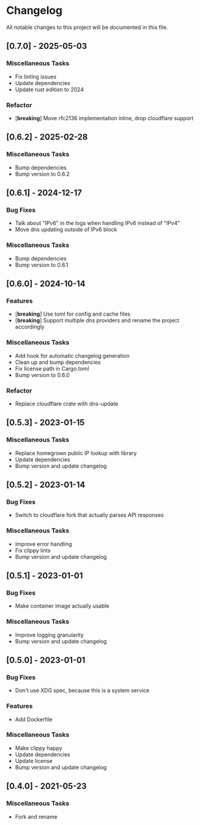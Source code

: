 # Changelog

All notable changes to this project will be documented in this file.

## [0.7.0] - 2025-05-03

### Miscellaneous Tasks

- Fix linting issues
- Update dependencies
- Update rust edition to 2024

### Refactor

- [**breaking**] Move rfc2136 implementation inline, drop cloudflare support

## [0.6.2] - 2025-02-28

### Miscellaneous Tasks

- Bump dependencies
- Bump version to 0.6.2

## [0.6.1] - 2024-12-17

### Bug Fixes

- Talk about "IPv6" in the logs when handling IPv6 instead of "IPv4"
- Move dns updating outside of IPv6 block

### Miscellaneous Tasks

- Bump dependencies
- Bump version to 0.6.1

## [0.6.0] - 2024-10-14

### Features

- [**breaking**] Use toml for config and cache files
- [**breaking**] Support multiple dns providers and rename the project accordingly

### Miscellaneous Tasks

- Add hook for automatic changelog generation
- Clean up and bump dependencies
- Fix license path in Cargo.toml
- Bump version to 0.6.0

### Refactor

- Replace cloudflare crate with dns-update

## [0.5.3] - 2023-01-15

### Miscellaneous Tasks

- Replace homegrown public IP lookup with library
- Update dependencies
- Bump version and update changelog

## [0.5.2] - 2023-01-14

### Bug Fixes

- Switch to cloudflare fork that actually parses API responses

### Miscellaneous Tasks

- Improve error handling
- Fix clippy lints
- Bump version and update changelog

## [0.5.1] - 2023-01-01

### Bug Fixes

- Make container image actually usable

### Miscellaneous Tasks

- Improve logging granularity
- Bump version and update changelog

## [0.5.0] - 2023-01-01

### Bug Fixes

- Don't use XDG spec, because this is a system service

### Features

- Add Dockerfile

### Miscellaneous Tasks

- Make clippy happy
- Update dependencies
- Update license
- Bump version and update changelog

## [0.4.0] - 2021-05-23

### Miscellaneous Tasks

- Fork and rename

<!-- generated by git-cliff -->
<!-- update with `git cliff --tag <new version> 7cf8502fb9d0c04bab48a2d7d7e819c98f9aed6e.. > CHANGELOG.md` -->
